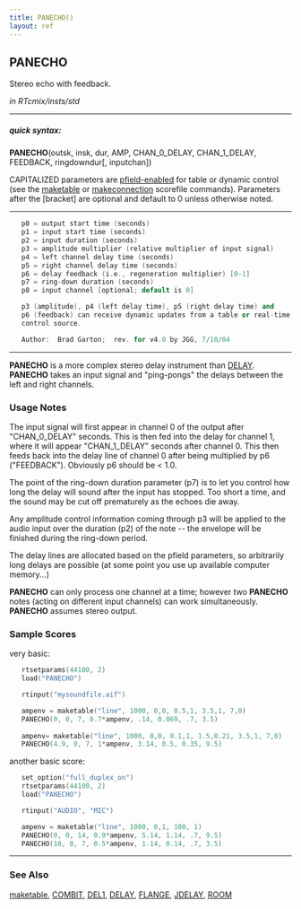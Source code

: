 ```yaml
---
title: PANECHO()
layout: ref
---
```


## PANECHO

Stereo echo with feedback.

*in RTcmix/insts/std*  
  

-----

##### quick syntax:

**PANECHO**(outsk, insk, dur, AMP, CHAN\_0\_DELAY, CHAN\_1\_DELAY,
FEEDBACK, ringdowndur\[, inputchan\])

CAPITALIZED parameters are [pfield-enabled](pfield-enabled.html) for
table or dynamic control (see the
[maketable](../scorefile/maketable.html) or
[makeconnection](../scorefile/makeconnection.html) scorefile
commands). Parameters after the \[bracket\] are optional and default to
0 unless otherwise noted.

-----

  

```cpp
   p0 = output start time (seconds)
   p1 = input start time (seconds)
   p2 = input duration (seconds)
   p3 = amplitude multiplier (relative multiplier of input signal)
   p4 = left channel delay time (seconds)
   p5 = right channel delay time (seconds)
   p6 = delay feedback (i.e., regeneration multiplier) [0-1]
   p7 = ring-down duration (seconds)
   p8 = input channel [optional; default is 0]

   p3 (amplitude), p4 (left delay time), p5 (right delay time) and
   p6 (feedback) can receive dynamic updates from a table or real-time
   control source.

   Author:  Brad Garton;  rev. for v4.0 by JGG, 7/10/04
```

  

-----

  
**PANECHO** is a more complex stereo delay instrument than
[DELAY](DELAY.html). **PANECHO** takes an input signal and "ping-pongs"
the delays between the left and right channels.

### Usage Notes

The input signal will first appear in channel 0 of the output after
"CHAN\_0\_DELAY" seconds. This is then fed into the delay for channel 1,
where it will appear "CHAN\_1\_DELAY" seconds after channel 0. This then
feeds back into the delay line of channel 0 after being multiplied by p6
("FEEDBACK"). Obviously p6 should be \< 1.0.

The point of the ring-down duration parameter (p7) is to let you control
how long the delay will sound after the input has stopped. Too short a
time, and the sound may be cut off prematurely as the echoes die away.

Any amplitude control information coming through p3 will be applied to
the audio input over the duration (p2) of the note -- the envelope will
be finished during the ring-down period.

The delay lines are allocated based on the pfield parameters, so
arbitrarily long delays are possible (at some point you use up available
computer memory...)

**PANECHO** can only process one channel at a time; however two
**PANECHO** notes (acting on different input channels) can work
simultaneously. **PANECHO** assumes stereo output.

### Sample Scores

very basic:

```cpp
   rtsetparams(44100, 2)
   load("PANECHO")

   rtinput("mysoundfile.aif")

   ampenv = maketable("line", 1000, 0,0, 0.5,1, 3.5,1, 7,0)
   PANECHO(0, 0, 7, 0.7*ampenv, .14, 0.069, .7, 3.5)
   
   ampenv= maketable("line", 1000, 0,0, 0.1,1, 1.5,0.21, 3.5,1, 7,0)
   PANECHO(4.9, 0, 7, 1*ampenv, 3.14, 0.5, 0.35, 9.5)
```

  
  
another basic score:

```cpp
   set_option("full_duplex_on")
   rtsetparams(44100, 2)
   load("PANECHO")

   rtinput("AUDIO", "MIC")

   ampenv = maketable("line", 1000, 0,1, 100, 1)
   PANECHO(0, 0, 14, 0.9*ampenv, 5.14, 1.14, .7, 9.5)
   PANECHO(10, 0, 7, 0.5*ampenv, 1.14, 0.14, .7, 3.5)
```

  

-----

### See Also

[maketable](../scorefile/maketable.html), [COMBIT](COMBIT.html),
[DEL1](DEL1.html), [DELAY](DELAY.html), [FLANGE](FLANGE.html),
[JDELAY](JDELAY.html), [ROOM](ROOM.html)
